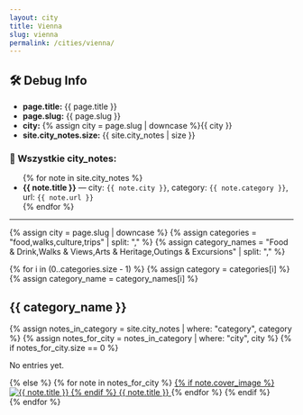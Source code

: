 ```yaml
---
layout: city
title: Vienna
slug: vienna
permalink: /cities/vienna/
---
```

<h2>🛠 Debug Info</h2>
<ul>
  <li><strong>page.title:</strong> {{ page.title }}</li>
  <li><strong>page.slug:</strong> {{ page.slug }}</li>
  <li><strong>city:</strong> {% assign city = page.slug | downcase %}{{ city }}</li>
  <li><strong>site.city_notes.size:</strong> {{ site.city_notes | size }}</li>
</ul>

<h3>📄 Wszystkie city_notes:</h3>
<ul>
{% for note in site.city_notes %}
  <li>
    <strong>{{ note.title }}</strong> — 
    city: <code>{{ note.city }}</code>, 
    category: <code>{{ note.category }}</code>, 
    url: <code>{{ note.url }}</code>
  </li>
{% endfor %}
</ul>

<hr>
{% assign city = page.slug | downcase %}
{% assign categories = "food,walks,culture,trips" | split: "," %}
{% assign category_names = "Food & Drink,Walks & Views,Arts & Heritage,Outings & Excursions" | split: "," %}

{% for i in (0..categories.size - 1) %}
  {% assign category = categories[i] %}
  {% assign category_name = category_names[i] %}

  <section class="city-category">
    <h2>{{ category_name }}</h2>
    <div class="city-tiles">
      {% assign notes_in_category = site.city_notes | where: "category", category %}
      {% assign notes_for_city = notes_in_category | where: "city", city %}
      {% if notes_for_city.size == 0 %}
        <p>No entries yet.</p>
      {% else %}
        {% for note in notes_for_city %}
          <a href="{{ note.url }}" class="city-note-tile" aria-label="{{ note.title }}">
            {% if note.cover_image %}
              <img src="/assets/images/{{ note.cover_image }}" alt="{{ note.title }}">
            {% endif %}
            <span>{{ note.title }}</span>
          </a>
        {% endfor %}
      {% endif %}
    </div>
  </section>
{% endfor %}
